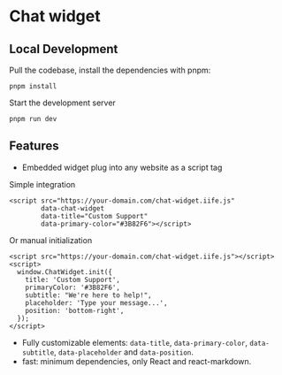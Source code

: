 # Chat widget
## Local Development
Pull the codebase, install the dependencies with pnpm:
```
pnpm install
```
Start the development server
```
pnpm run dev
```
## Features
* Embedded widget plug into any website as a script tag

Simple integration
```
<script src="https://your-domain.com/chat-widget.iife.js" 
        data-chat-widget
        data-title="Custom Support"
        data-primary-color="#3B82F6"></script>
```
Or manual initialization
```
<script src="https://your-domain.com/chat-widget.iife.js"></script>
<script>
  window.ChatWidget.init({
    title: 'Custom Support',
    primaryColor: '#3B82F6',
    subtitle: "We're here to help!",
    placeholder: 'Type your message...',
    position: 'bottom-right',
  });
</script>
```
* Fully customizable elements: `data-title`, `data-primary-color`, `data-subtitle`, `data-placeholder` and `data-position`.
* fast: minimum dependencies, only React and react-markdown.